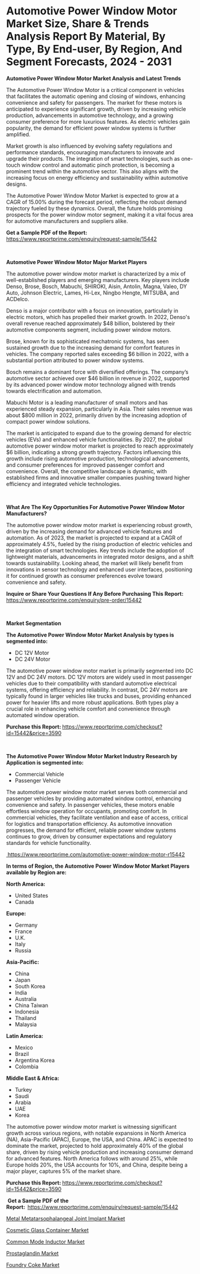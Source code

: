 <p><h1>Automotive Power Window Motor Market Size, Share & Trends Analysis Report By Material, By Type, By End-user, By Region, And Segment Forecasts, 2024 - 2031</h1></p><p><strong>Automotive Power Window Motor Market Analysis and Latest Trends</strong></p>
<p><p>The Automotive Power Window Motor is a critical component in vehicles that facilitates the automatic opening and closing of windows, enhancing convenience and safety for passengers. The market for these motors is anticipated to experience significant growth, driven by increasing vehicle production, advancements in automotive technology, and a growing consumer preference for more luxurious features. As electric vehicles gain popularity, the demand for efficient power window systems is further amplified. </p><p>Market growth is also influenced by evolving safety regulations and performance standards, encouraging manufacturers to innovate and upgrade their products. The integration of smart technologies, such as one-touch window control and automatic pinch protection, is becoming a prominent trend within the automotive sector. This also aligns with the increasing focus on energy efficiency and sustainability within automotive designs. </p><p>The Automotive Power Window Motor Market is expected to grow at a CAGR of 15.00% during the forecast period, reflecting the robust demand trajectory fueled by these dynamics. Overall, the future holds promising prospects for the power window motor segment, making it a vital focus area for automotive manufacturers and suppliers alike.</p></p>
<p><strong>Get a Sample PDF of the Report:&nbsp;</strong> <a href="https://www.reportprime.com/enquiry/request-sample/15442?utm_campaign=96&utm_medium=2&utm_source=Github&utm_content=ia&utm_term=29112024&utm_id=automotive-power-window-motor">https://www.reportprime.com/enquiry/request-sample/15442</a></p>
<p>&nbsp;</p>
<p><strong>Automotive Power Window Motor Major Market Players</strong></p>
<p><p>The automotive power window motor market is characterized by a mix of well-established players and emerging manufacturers. Key players include Denso, Brose, Bosch, Mabuchi, SHIROKI, Aisin, Antolin, Magna, Valeo, DY Auto, Johnson Electric, Lames, Hi-Lex, Ningbo Hengte, MITSUBA, and ACDelco.</p><p>Denso is a major contributor with a focus on innovation, particularly in electric motors, which has propelled their market growth. In 2022, Denso's overall revenue reached approximately $48 billion, bolstered by their automotive components segment, including power window motors.</p><p>Brose, known for its sophisticated mechatronic systems, has seen sustained growth due to the increasing demand for comfort features in vehicles. The company reported sales exceeding $6 billion in 2022, with a substantial portion attributed to power window systems.</p><p>Bosch remains a dominant force with diversified offerings. The company’s automotive sector achieved over $46 billion in revenue in 2022, supported by its advanced power window motor technology aligned with trends towards electrification and automation.</p><p>Mabuchi Motor is a leading manufacturer of small motors and has experienced steady expansion, particularly in Asia. Their sales revenue was about $800 million in 2022, primarily driven by the increasing adoption of compact power window solutions.</p><p>The market is anticipated to expand due to the growing demand for electric vehicles (EVs) and enhanced vehicle functionalities. By 2027, the global automotive power window motor market is projected to reach approximately $6 billion, indicating a strong growth trajectory. Factors influencing this growth include rising automotive production, technological advancements, and consumer preferences for improved passenger comfort and convenience. Overall, the competitive landscape is dynamic, with established firms and innovative smaller companies pushing toward higher efficiency and integrated vehicle technologies.</p></p>
<p>&nbsp;</p>
<p><strong>What Are The Key Opportunities For Automotive Power Window Motor Manufacturers?</strong></p>
<p><p>The automotive power window motor market is experiencing robust growth, driven by the increasing demand for advanced vehicle features and automation. As of 2023, the market is projected to expand at a CAGR of approximately 4.5%, fueled by the rising production of electric vehicles and the integration of smart technologies. Key trends include the adoption of lightweight materials, advancements in integrated motor designs, and a shift towards sustainability. Looking ahead, the market will likely benefit from innovations in sensor technology and enhanced user interfaces, positioning it for continued growth as consumer preferences evolve toward convenience and safety.</p></p>
<p><strong>Inquire or Share Your Questions If Any Before Purchasing This Report:</strong> <a href="https://www.reportprime.com/enquiry/pre-order/15442?utm_campaign=96&utm_medium=2&utm_source=Github&utm_content=ia&utm_term=29112024&utm_id=automotive-power-window-motor">https://www.reportprime.com/enquiry/pre-order/15442</a></p>
<p>&nbsp;</p>
<p><strong>Market Segmentation</strong></p>
<p><strong>The Automotive Power Window Motor Market Analysis by types is segmented into:</strong></p>
<p><ul><li>DC 12V Motor</li><li>DC 24V Motor</li></ul></p>
<p><p>The automotive power window motor market is primarily segmented into DC 12V and DC 24V motors. DC 12V motors are widely used in most passenger vehicles due to their compatibility with standard automotive electrical systems, offering efficiency and reliability. In contrast, DC 24V motors are typically found in larger vehicles like trucks and buses, providing enhanced power for heavier lifts and more robust applications. Both types play a crucial role in enhancing vehicle comfort and convenience through automated window operation.</p></p>
<p><strong>Purchase this Report:&nbsp;</strong><a href="https://www.reportprime.com/checkout?id=15442&price=3590&utm_campaign=96&utm_medium=2&utm_source=Github&utm_content=ia&utm_term=29112024&utm_id=automotive-power-window-motor">https://www.reportprime.com/checkout?id=15442&price=3590</a></p>
<p>&nbsp;</p>
<p><strong>The Automotive Power Window Motor Market Industry Research by Application is segmented into:</strong></p>
<p><ul><li>Commercial Vehicle</li><li>Passenger Vehicle</li></ul></p>
<p><p>The automotive power window motor market serves both commercial and passenger vehicles by providing automated window control, enhancing convenience and safety. In passenger vehicles, these motors enable effortless window operation for occupants, promoting comfort. In commercial vehicles, they facilitate ventilation and ease of access, critical for logistics and transportation efficiency. As automotive innovation progresses, the demand for efficient, reliable power window systems continues to grow, driven by consumer expectations and regulatory standards for vehicle functionality.</p></p>
<p><a href="https://www.reportprime.com/automotive-power-window-motor-r15442?utm_campaign=96&utm_medium=2&utm_source=Github&utm_content=ia&utm_term=29112024&utm_id=automotive-power-window-motor">&nbsp;https://www.reportprime.com/automotive-power-window-motor-r15442</a></p>
<p><strong>In terms of Region, the Automotive Power Window Motor Market Players available by Region are:</strong></p>
<p>
    <p> <strong> North America: </strong>
        <ul>
            <li>United States</li>
            <li>Canada</li>
        </ul>
        </p> 
    <p> <strong> Europe: </strong>
        <ul>
            <li>Germany</li>
            <li>France</li>
            <li>U.K.</li>
            <li>Italy</li>
            <li>Russia</li>
        </ul>
        </p> 
    <p> <strong> Asia-Pacific: </strong>
        <ul>
            <li>China</li>
            <li>Japan</li>
            <li>South Korea</li>
            <li>India</li>
            <li>Australia</li>
            <li>China Taiwan</li>
            <li>Indonesia</li>
            <li>Thailand</li>
            <li>Malaysia</li>
        </ul>
        </p> 
    <p> <strong> Latin America: </strong>
        <ul>
            <li>Mexico</li>
            <li>Brazil</li>
            <li>Argentina Korea</li>
            <li>Colombia</li>
        </ul>
        </p> 
    <p> <strong> Middle East & Africa: </strong>
        <ul>
            <li>Turkey</li>
            <li>Saudi</li>
            <li>Arabia</li>
            <li>UAE</li>
            <li>Korea</li>
        </ul>
    </p>
    </p>
<p><p>The automotive power window motor market is witnessing significant growth across various regions, with notable expansions in North America (NA), Asia-Pacific (APAC), Europe, the USA, and China. APAC is expected to dominate the market, projected to hold approximately 40% of the global share, driven by rising vehicle production and increasing consumer demand for advanced features. North America follows with around 25%, while Europe holds 20%, the USA accounts for 10%, and China, despite being a major player, captures 5% of the market share.</p></p>
<p><strong>Purchase this Report: </strong><a href="https://www.reportprime.com/checkout?id=15442&price=3590&utm_campaign=96&utm_medium=2&utm_source=Github&utm_content=ia&utm_term=29112024&utm_id=automotive-power-window-motor">https://www.reportprime.com/checkout?id=15442&price=3590</a></p>
<p>&nbsp;<strong>Get a Sample PDF of the Report:&nbsp;&nbsp;</strong><a href="https://www.reportprime.com/enquiry/request-sample/15442?utm_campaign=96&utm_medium=2&utm_source=Github&utm_content=ia&utm_term=29112024&utm_id=automotive-power-window-motor">https://www.reportprime.com/enquiry/request-sample/15442</a></p>
<p><strong></strong></p>
<p><p><a href="https://issuu.com/reportprime-2/docs/metal-metatarsophalangeal-joint-implant-market-siz?utm_campaign=96&utm_medium=2&utm_source=Github&utm_content=ia&utm_term=29112024&utm_id=automotive-power-window-motor">Metal Metatarsophalangeal Joint Implant Market</a></p><p><a href="https://issuu.com/reportprime-2/docs/cosmetic-glass-container-market-size-2030.pptx?utm_campaign=96&utm_medium=2&utm_source=Github&utm_content=ia&utm_term=29112024&utm_id=automotive-power-window-motor">Cosmetic Glass Container Market</a></p><p><a href="https://www.linkedin.com/pulse/global-common-mode-inductor-market-analysis-trends-forecasts-uls0c?utm_campaign=96&utm_medium=2&utm_source=Github&utm_content=ia&utm_term=29112024&utm_id=automotive-power-window-motor">Common Mode Inductor Market</a></p><p><a href="https://github.com/DianaWilson796/Market-Research-Report-List-1/blob/main/prostaglandin-market.md?utm_campaign=96&utm_medium=2&utm_source=Github&utm_content=ia&utm_term=29112024&utm_id=automotive-power-window-motor">Prostaglandin Market</a></p><p><a href="https://github.com/luisem4tmccuan/Market-Research-Report-List-1/blob/main/foundry-coke-market.md?utm_campaign=96&utm_medium=2&utm_source=Github&utm_content=ia&utm_term=29112024&utm_id=automotive-power-window-motor">Foundry Coke Market</a></p></p>
